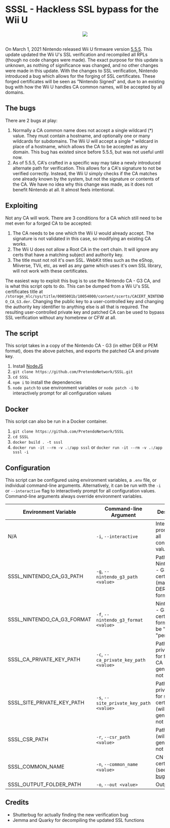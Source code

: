 # SSSL - Hackless SSL bypass for the Wii U

<div align="center">
	<img src="shutter.png">
	<br>
	<br>
</div>

On March 1, 2021 Nintendo released Wii U firmware version [5.5.5](https://wiiubrew.org/wiki/5.5.5). This update updated the Wii U's SSL verification and recompiled all RPLs (though no code changes were made). The exact purpose for this update is unknown, as nothing of significance was changed, and no other changes were made in this update. With the changes to SSL verification, Nintendo introduced a bug which allows for the forging of SSL certificates. These forged certificates will be seen as "Nintendo Signed" and, due to an existing bug with how the Wii U handles CA common names, will be accepted by all domains.

## The bugs

There are 2 bugs at play:

1. Normally a CA common name does not accept a single wildcard (\*) value. They must contain a hostname, and optionally one or many wildcards for subdomains. The Wii U will accept a single \* wildcard in place of a hostname, which allows the CA to be accepted as any domain. This bug has existed since before 5.5.5, but was not useful until now.
2. As of 5.5.5, CA's crafted in a specific way may take a newly introduced alternate path for verification. This allows for a CA's signature to not be verified correctly. Instead, the Wii U simply checks if the CA matches one already known by the system, but not the signature or contents of the CA. We have no idea why this change was made, as it does not benefit Nintendo at all. It almost feels intentional.

## Exploiting

Not any CA will work. There are 3 conditions for a CA which still need to be met even for a forged CA to be accepted:

1. The CA needs to be one which the Wii U would already accept. The signature is not validated in this case, so modifying an existing CA works.
2. The Wii U does not allow a Root CA in the cert chain. It will ignore any certs that have a matching subject and authority key.
3. The title must not roll it's own SSL. WebKit titles such as the eShop, Miiverse, TVii, etc, as well as any game which uses it's own SSL library, will not work with these certificates.

The easiest way to exploit this bug is to use the Nintendo CA - G3 CA, and is what this script opts to do. This can be dumped from a Wii U's SSL certificates title at `/storage_mlc/sys/title/0005001b/10054000/content/scerts/CACERT_NINTENDO_CA_G3.der`. Changing the public key to a user-controlled key and changing the authority key identifier to anything else is all that is required. The resulting user-controlled private key and patched CA can be used to bypass SSL verification without any homebrew or CFW at all.

## The script

This script takes in a copy of the Nintendo CA - G3 (in either DER or PEM format), does the above patches, and exports the patched CA and private key.

1. Install [NodeJS](https://nodejs.org/)
2. `git clone https://github.com/PretendoNetwork/SSSL.git`
3. `cd SSSL`
4. `npm i` to install the dependencies
5. `node patch` to use environment variables or `node patch -i` to interactively prompt for all configuration values

## Docker

This script can also be run in a Docker container.

1. `git clone https://github.com/PretendoNetwork/SSSL`
2. `cd SSSL`
3. `docker build . -t sssl`
4. `docker run -it --rm -v .:/app sssl` or `docker run -it --rm -v .:/app sssl -i`

## Configuration

This script can be configured using environment variables, a `.env` file, or individual command-line arguments. Alternatively, it can be run with the `-i` or `--interactive` flag to interactively prompt for all configuration values. Command-line arguments always override environment variables.

| Environment Variable       | Command-line Argument                   | Description                                                         | Default                       |
| -------------------------- | --------------------------------------- | ------------------------------------------------------------------- | ----------------------------- |
| N/A                        | `-i`, `--interactive`                   | Interactively prompt for all configuration values                   | N/A                           |
| SSSL_NINTENDO_CA_G3_PATH   | `-g`, `--nintendo_g3_path <value>`      | Path to Nintendo CA - G3 certificate (may be in DER or PEM format)  | `./CACERT_NINTENDO_CA_G3.der` |
| SSSL_NINTENDO_CA_G3_FORMAT | `-f`, `--nintendo_g3_format <value>`    | Nintendo CA - G3 certificate format (must be "der" or "pem")        | `der`                         |
| SSSL_CA_PRIVATE_KEY_PATH   | `-c`, `--ca_private_key_path <value>`   | Path to private key for forged CA (will generate if not set)        | N/A                           |
| SSSL_SITE_PRIVATE_KEY_PATH | `-s`, `--site_private_key_path <value>` | Path to private key for site certificate (will generate if not set) | N/A                           |
| SSSL_CSR_PATH              | `-r`, `--csr_path <value>`              | Path to CSR (will generate if not set)                              | N/A                           |
| SSSL_COMMON_NAME           | `-n`, `--common_name <value>`           | CN for site certificate (see [the bugs](#the-bugs))                 | `*`                           |
| SSSL_OUTPUT_FOLDER_PATH    | `-o`, `--out <value>`                   | Output folder                                                       | `./`                          |

## Credits

- Shutterbug for actually finding the new verification bug
- Jemma and Quarky for decompiling the updated SSL functions
